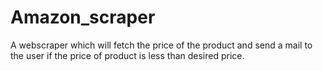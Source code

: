 # Amazon_scraper
A webscraper which will fetch the price of the product and send a mail to the user if the price of product is less than desired price.
